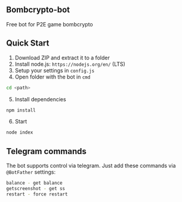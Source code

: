 ## Bombcrypto-bot
Free bot for P2E game bombcrypto

## Quick Start

1) Download ZIP and extract it to a folder
2) Install node.js: `https://nodejs.org/en/` (LTS)
3) Setup your settings in `config.js`
4) Open folder with the bot in `cmd`
```bash
cd <path>
```
5) Install dependencies
```bash
npm install
```
6) Start
```bash
node index
```

## Telegram commands

The bot supports control via telegram.
Just add these commands via `@BotFather` settings:
```bash
balance - get balance
getscreenshot - get ss
restart - force restart
```
